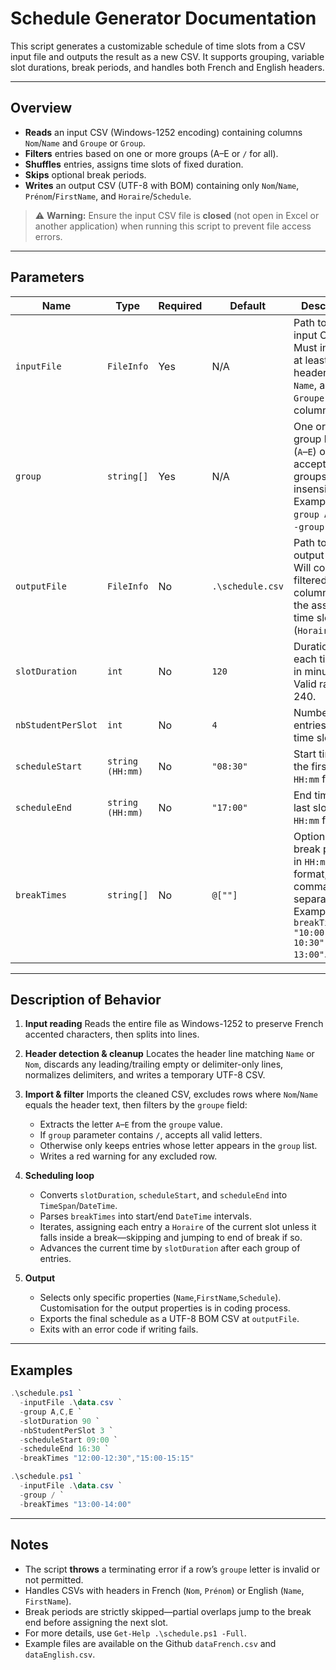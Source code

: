 # Schedule Generator Documentation

This script generates a customizable schedule of time slots from a CSV input file and outputs the result as a new CSV. It supports grouping, variable slot durations, break periods, and handles both French and English headers.

---

## Overview

* **Reads** an input CSV (Windows-1252 encoding) containing columns `Nom`/`Name` and `Groupe` or `Group`.
* **Filters** entries based on one or more groups (A–E or `/` for all).
* **Shuffles** entries, assigns time slots of fixed duration.
* **Skips** optional break periods.
* **Writes** an output CSV (UTF-8 with BOM) containing only `Nom`/`Name`, `Prénom`/`FirstName`, and `Horaire`/`Schedule`.

> ⚠️ **Warning:** Ensure the input CSV file is **closed** (not open in Excel or another application) when running this script to prevent file access errors.

---

## Parameters

| Name               | Type             | Required | Default           | Description                                                                                                                    |
| ------------------ | ---------------- | -------- | ----------------- | ------------------------------------------------------------------------------------------------------------------------------ |
| `inputFile`        | `FileInfo`       | Yes      | N/A               | Path to the input CSV file. Must include at least one header `Nom` or `Name`, and a `Groupe` or `Group` column.                           |
| `group`            | `string[]`       | Yes      | N/A               | One or more group letters (`A`–`E`) or `/` to accept all A–E groups. Case-insensitive. Examples: `-group A,C,E` or `-group /`. |
| `outputFile`       | `FileInfo`       | No       | `.\schedule.csv` | Path to the output CSV. Will contain filtered columns plus the assigned time slot (`Horaire`).                                 |
| `slotDuration`     | `int`            | No       | `120`             | Duration of each time slot in minutes. Valid range: 1–240.                                                                     |
| `nbStudentPerSlot` | `int`            | No       | `4`               | Number of entries per time slot.                                                                                               |
| `scheduleStart`    | `string (HH:mm)` | No       | `"08:30"`         | Start time of the first slot, in `HH:mm` format.                                                                               |
| `scheduleEnd`      | `string (HH:mm)` | No       | `"17:00"`         | End time of the last slot, in `HH:mm` format.                                                                                  |
| `breakTimes`       | `string[]`       | No       | `@[""]`           | Optional list of break periods in `HH:mm-HH:mm` format, comma-separated. Example: `-breakTimes "10:00-10:30","12:00-13:00"`.   |

---

## Description of Behavior

1. **Input reading**
   Reads the entire file as Windows-1252 to preserve French accented characters, then splits into lines.

2. **Header detection & cleanup**
   Locates the header line matching `Name` or `Nom`, discards any leading/trailing empty or delimiter-only lines, normalizes delimiters, and writes a temporary UTF-8 CSV.

3. **Import & filter**
   Imports the cleaned CSV, excludes rows where `Nom`/`Name` equals the header text, then filters by the `groupe` field:

   * Extracts the letter `A`–`E` from the `groupe` value.
   * If `group` parameter contains `/`, accepts all valid letters.
   * Otherwise only keeps entries whose letter appears in the `group` list.
   * Writes a red warning for any excluded row.

4. **Scheduling loop**

   * Converts `slotDuration`, `scheduleStart`, and `scheduleEnd` into `TimeSpan`/`DateTime`.
   * Parses `breakTimes` into start/end `DateTime` intervals.
   * Iterates, assigning each entry a `Horaire` of the current slot unless it falls inside a break—skipping and jumping to end of break if so.
   * Advances the current time by `slotDuration` after each group of entries.

5. **Output**

   * Selects only specific properties (`Name`,`FirstName`,`Schedule`). Customisation for the output properties is in coding process.
   * Exports the final schedule as a UTF-8 BOM CSV at `outputFile`.
   * Exits with an error code if writing fails.

---

## Examples

```powershell
.\schedule.ps1 `
  -inputFile .\data.csv `
  -group A,C,E `
  -slotDuration 90 `
  -nbStudentPerSlot 3 `
  -scheduleStart 09:00 `
  -scheduleEnd 16:30 `
  -breakTimes "12:00-12:30","15:00-15:15"
```

```powershell
.\schedule.ps1 `
  -inputFile .\data.csv `
  -group / `
  -breakTimes "13:00-14:00"
```

---

## Notes

* The script **throws** a terminating error if a row’s `groupe` letter is invalid or not permitted.
* Handles CSVs with headers in French (`Nom`, `Prénom`) or English (`Name`, `FirstName`).
* Break periods are strictly skipped—partial overlaps jump to the break end before assigning the next slot.
* For more details, use `Get-Help .\schedule.ps1 -Full`.
* Example files are available on the Github `dataFrench.csv` and `dataEnglish.csv`.

